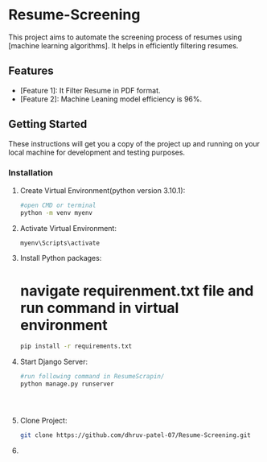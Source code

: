 # Resume-Screening


This project aims to automate the screening process of resumes using [machine learning algorithms]. It helps in efficiently filtering resumes.

## Features

- [Feature 1]: It Filter Resume in PDF format.
- [Feature 2]: Machine Leaning model efficiency is 96%.

## Getting Started

These instructions will get you a copy of the project up and running on your local machine for development and testing purposes.


### Installation

1. Create Virtual Environment(python version 3.10.1):
   ```bash
   #open CMD or terminal
   python -m venv myenv

2. Activate Virtual Environment:
   ```bash
   myenv\Scripts\activate

3. Install Python packages:
   # navigate requirenment.txt file and run command in virtual environment
   ```bash
   pip install -r requirements.txt

4. Start Django Server:
   ```bash
   #run following command in ResumeScrapin/
   python manage.py runserver
   
   

   
   
6. Clone Project:
   ```bash
   git clone https://github.com/dhruv-patel-07/Resume-Screening.git
4. 

   
   
   

  
